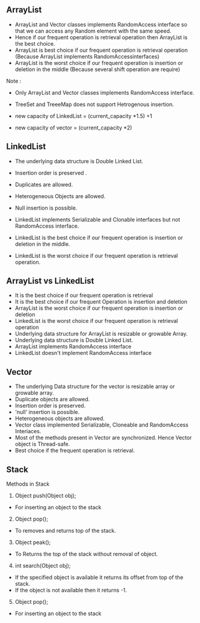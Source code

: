 ## ArrayList

* ArrayList and Vector classes implements RandomAccess interface so that we can access any Random element with the same speed.
* Hence if our frequent operation is retrieval operation then ArrayList is the best choice.
* ArrayList is best choice if our frequent operation is retrieval operation (Because ArrayList implements  RandomAccessinterfaces)
* ArrayList is the worst choice if our frequent operation is insertion or deletion in the middle (Because several shift operation are require)

Note :
* Only ArrayList and Vector classes implements RandomAccess interface.
* TreeSet and TreeeMap does not support Hetrogenous insertion.

* new capacity of LinkedList = (current_capacity *1.5) +1
* new capacity of vector = (current_capacity *2)


## LinkedList

* The underlying data structure is Double Linked List.
* Insertion order is preserved .
* Duplicates are allowed.
* Heterogeneous Objects are allowed.
* Null insertion is possible.

* LinkedList implements Serializable and Clonable interfaces but not RandomAccess interface.
* LinkedList is the best choice if our frequent operation is insertion or deletion in the middle.
* LinkedList is the worst choice if our frequent operation is retrieval operation.

## ArrayList vs LinkedList
- It is the best choice if our frequent operation is retrieval
- It is the best choice if our frequent Operation is insertion and deletion
- ArrayList is the worst choice if our frequent operation is insertion or deletion
- LinkedList is the worst choice if our frequent operation is retrieval operation
- Underlying data structure for ArrayList is resizable or growable Array.
- Underlying data structure is Double Linked List.
- ArrayList implements RandomAccess interface
- LinkedList doesn't implement RandomAccess interface


## Vector
* The underlying Data structure for the vector is resizable array or growable array.
* Duplicate objects are allowed.
* Insertion order is preserved.
* 'null' insertion is possible.
* Heterogeneous objects are allowed.
* Vector class implemented Serializable, Cloneable and RandomAccess Interiaces.
* Most of the methods present in Vector are synchronized. Hence Vector object is Thread-safe.
* Best choice if the frequent operation is retrieval.

## Stack

Methods in Stack
1) Object push(Object obj);
- For inserting an object to the stack
2) Object pop();
- To removes and returns top of the stack.
3) Object peak();
- To Returns the top of the stack without removal of object.
4) int search(Object obj);
- If the specified object is available it returns its offset from top of the stack.
- If the object is not available then it returns -1.
5) Object pop();
- For inserting an object to the stack